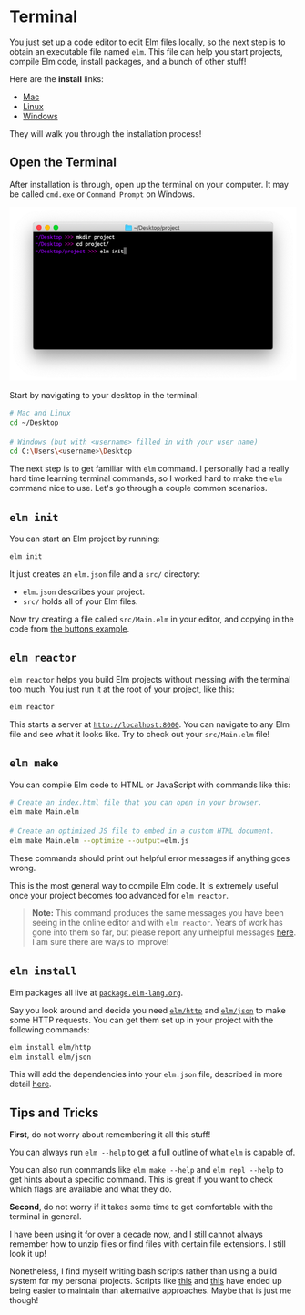 
# Terminal

You just set up a code editor to edit Elm files locally, so the next step is to obtain an executable file named `elm`. This file can help you start projects, compile Elm code, install packages, and a bunch of other stuff!

Here are the **install** links:

- [Mac](https://github.com/elm/compiler/releases/download/0.19.0/installer-for-mac.pkg)
- <a href="https://github.com/elm/compiler/blob/master/installers/linux/README.md" target="_blank">Linux</a>
- [Windows](https://github.com/elm/compiler/releases/download/0.19.0/installer-for-windows.exe)

They will walk you through the installation process!


## Open the Terminal

After installation is through, open up the terminal on your computer. It may be called `cmd.exe` or `Command Prompt` on Windows.

![terminal](images/terminal.png)

Start by navigating to your desktop in the terminal:

```bash
# Mac and Linux
cd ~/Desktop

# Windows (but with <username> filled in with your user name)
cd C:\Users\<username>\Desktop
```

The next step is to get familiar with `elm` command. I personally had a really hard time learning terminal commands, so I worked hard to make the `elm` command nice to use. Let's go through a couple common scenarios.


## `elm init`

You can start an Elm project by running:

```bash
elm init
```

It just creates an `elm.json` file and a `src/` directory:

- `elm.json` describes your project.
- `src/` holds all of your Elm files.

Now try creating a file called `src/Main.elm` in your editor, and copying in the code from [the buttons example](https://elm-lang.org/examples/buttons).


## `elm reactor`

`elm reactor` helps you build Elm projects without messing with the terminal too much. You just run it at the root of your project, like this:

```bash
elm reactor
```

This starts a server at [`http://localhost:8000`](http://localhost:8000). You can navigate to any Elm file and see what it looks like. Try to check out your `src/Main.elm` file!


## `elm make`

You can compile Elm code to HTML or JavaScript with commands like this:

```bash
# Create an index.html file that you can open in your browser.
elm make Main.elm

# Create an optimized JS file to embed in a custom HTML document.
elm make Main.elm --optimize --output=elm.js
```

These commands should print out helpful error messages if anything goes wrong.

This is the most general way to compile Elm code. It is extremely useful once your project becomes too advanced for `elm reactor`.

> **Note:** This command produces the same messages you have been seeing in the online editor and with `elm reactor`. Years of work has gone into them so far, but please report any unhelpful messages [here](https://github.com/elm/error-message-catalog/issues). I am sure there are ways to improve!


## `elm install`

Elm packages all live at [`package.elm-lang.org`](https://package.elm-lang.org/).

Say you look around and decide you need [`elm/http`][http] and [`elm/json`][json] to make some HTTP requests. You can get them set up in your project with the following commands:

```bash
elm install elm/http
elm install elm/json
```

This will add the dependencies into your `elm.json` file, described in more detail [here](https://github.com/elm/compiler/blob/master/docs/elm.json/application.md).

[http]: https://package.elm-lang.org/packages/elm/http/latest
[json]: https://package.elm-lang.org/packages/elm/json/latest


## Tips and Tricks

**First**, do not worry about remembering it all this stuff!

You can always run `elm --help` to get a full outline of what `elm` is capable of.

You can also run commands like `elm make --help` and `elm repl --help` to get hints about a specific command. This is great if you want to check which flags are available and what they do.

**Second**, do not worry if it takes some time to get comfortable with the terminal in general.

I have been using it for over a decade now, and I still cannot always remember how to unzip files or find files with certain file extensions. I still look it up!

Nonetheless, I find myself writing bash scripts rather than using a build system for my personal projects. Scripts like [this](https://github.com/evancz/guide.elm-lang.org/blob/master/build.sh) and [this](https://github.com/elm/elm-lang.org/blob/master/build.sh) have ended up being easier to maintain than alternative approaches. Maybe that is just me though!
